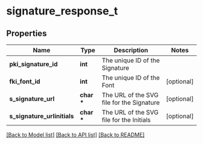 # signature_response_t

## Properties
Name | Type | Description | Notes
------------ | ------------- | ------------- | -------------
**pki_signature_id** | **int** | The unique ID of the Signature | 
**fki_font_id** | **int** | The unique ID of the Font | [optional] 
**s_signature_url** | **char \*** | The URL of the SVG file for the Signature | [optional] 
**s_signature_urlinitials** | **char \*** | The URL of the SVG file for the Initials | [optional] 

[[Back to Model list]](../README.md#documentation-for-models) [[Back to API list]](../README.md#documentation-for-api-endpoints) [[Back to README]](../README.md)


